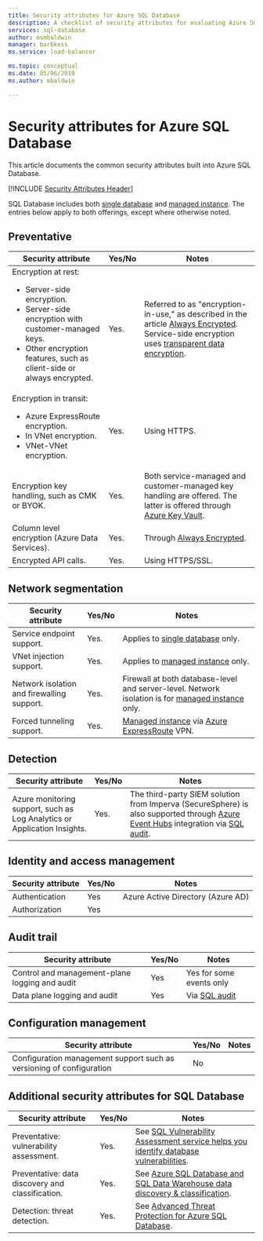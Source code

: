 ```yaml
---
title: Security attributes for Azure SQL Database
description: A checklist of security attributes for evaluating Azure SQL Database
services: sql-database
author: msmbaldwin
manager: barbkess
ms.service: load-balancer

ms.topic: conceptual
ms.date: 05/06/2019
ms.author: mbaldwin

---
```

# Security attributes for Azure SQL Database

This article documents the common security attributes built into Azure SQL Database.

[!INCLUDE [Security Attributes Header](../../includes/security-attributes-header.md)]

SQL Database includes both [single database](sql-database-single-index.yml) and [managed instance](sql-database-managed-instance.md). The entries below apply to both offerings, except where otherwise noted.

## Preventative

| Security attribute | Yes/No | Notes |
|---|---|--|
| Encryption at rest:<ul><li>Server-side encryption.</li><li>Server-side encryption with customer-managed keys.</li><li>Other encryption features, such as client-side or always encrypted.</ul>| Yes. | Referred to as "encryption-in-use," as described in the article [Always Encrypted](sql-database-always-encrypted.md). Service-side encryption uses [transparent data encryption](transparent-data-encryption-azure-sql.md).|
| Encryption in transit:<ul><li>Azure ExpressRoute encryption.</li><li>In VNet encryption.</li><li>VNet-VNet encryption.</ul>| Yes. | Using HTTPS. |
| Encryption key handling, such as CMK or BYOK.| Yes. | Both service-managed and customer-managed key handling are offered. The latter is offered through [Azure Key Vault](../key-vault/index.yml). |
| Column level encryption (Azure Data Services).| Yes. | Through [Always Encrypted](sql-database-always-encrypted.md). |
| Encrypted API calls.| Yes. | Using HTTPS/SSL. |

## Network segmentation

| Security attribute | Yes/No | Notes |
|---|---|--|
| Service endpoint support.| Yes. | Applies to [single database](sql-database-single-index.yml) only. |
| VNet injection support.| Yes. | Applies to [managed instance](sql-database-managed-instance.md) only. |
| Network isolation and firewalling support.| Yes. | Firewall at both database-level and server-level. Network isolation is for [managed instance](sql-database-managed-instance.md) only. |
| Forced tunneling support.| Yes. | [Managed instance](sql-database-managed-instance.md) via [Azure ExpressRoute](../expressroute/index.yml) VPN. |

## Detection

| Security attribute | Yes/No | Notes|
|---|---|--|
| Azure monitoring support, such as Log Analytics or Application Insights.| Yes. | The third-party SIEM solution from Imperva (SecureSphere) is also supported through [Azure Event Hubs](../event-hubs/index.yml) integration via [SQL audit](sql-database-auditing.md). |

## Identity and access management

| Security attribute | Yes/No | Notes|
|---|---|--|
| Authentication| Yes | Azure Active Directory (Azure AD) |
| Authorization| Yes |  |


## Audit trail

| Security attribute | Yes/No | Notes|
|---|---|--|
| Control and management-plane logging and audit| Yes | Yes for some events only |
| Data plane logging and audit | Yes | Via [SQL audit](sql-database-auditing.md) |

## Configuration management

| Security attribute | Yes/No | Notes|
|---|---|--|
| Configuration management support such as versioning of configuration| No  | | 

## Additional security attributes for SQL Database

| Security attribute | Yes/No | Notes|
|---|---|--|
| Preventative: vulnerability assessment. | Yes. | See [SQL Vulnerability Assessment service helps you identify database vulnerabilities](sql-vulnerability-assessment.md). |
| Preventative: data discovery and classification.  | Yes. | See [Azure SQL Database and SQL Data Warehouse data discovery & classification](sql-database-data-discovery-and-classification.md). |
| Detection: threat detection. | Yes. | See [Advanced Threat Protection for Azure SQL Database](sql-database-threat-detection-overview.md). |

